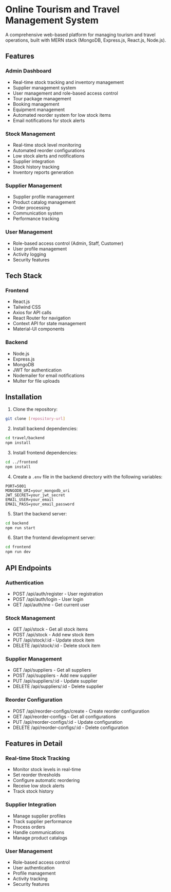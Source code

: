 # Online Tourism and Travel Management System

A comprehensive web-based platform for managing tourism and travel operations, built with MERN stack (MongoDB, Express.js, React.js, Node.js).

## Features

### Admin Dashboard
- Real-time stock tracking and inventory management
- Supplier management system
- User management and role-based access control
- Tour package management
- Booking management
- Equipment management
- Automated reorder system for low stock items
- Email notifications for stock alerts

### Stock Management
- Real-time stock level monitoring
- Automated reorder configurations
- Low stock alerts and notifications
- Supplier integration
- Stock history tracking
- Inventory reports generation

### Supplier Management
- Supplier profile management
- Product catalog management
- Order processing
- Communication system
- Performance tracking

### User Management
- Role-based access control (Admin, Staff, Customer)
- User profile management
- Activity logging
- Security features

## Tech Stack

### Frontend
- React.js
- Tailwind CSS
- Axios for API calls
- React Router for navigation
- Context API for state management
- Material-UI components

### Backend
- Node.js
- Express.js
- MongoDB
- JWT for authentication
- Nodemailer for email notifications
- Multer for file uploads

## Installation

1. Clone the repository:
```bash
git clone [repository-url]
```

2. Install backend dependencies:
```bash
cd travel/backend
npm install
```

3. Install frontend dependencies:
```bash
cd ../frontend
npm install
```

4. Create a `.env` file in the backend directory with the following variables:
```
PORT=5001
MONGODB_URI=your_mongodb_uri
JWT_SECRET=your_jwt_secret
EMAIL_USER=your_email
EMAIL_PASS=your_email_password
```

5. Start the backend server:
```bash
cd backend
npm run start
```

6. Start the frontend development server:
```bash
cd frontend
npm run dev
```

## API Endpoints

### Authentication
- POST /api/auth/register - User registration
- POST /api/auth/login - User login
- GET /api/auth/me - Get current user

### Stock Management
- GET /api/stock - Get all stock items
- POST /api/stock - Add new stock item
- PUT /api/stock/:id - Update stock item
- DELETE /api/stock/:id - Delete stock item

### Supplier Management
- GET /api/suppliers - Get all suppliers
- POST /api/suppliers - Add new supplier
- PUT /api/suppliers/:id - Update supplier
- DELETE /api/suppliers/:id - Delete supplier

### Reorder Configuration
- POST /api/reorder-configs/create - Create reorder configuration
- GET /api/reorder-configs - Get all configurations
- PUT /api/reorder-configs/:id - Update configuration
- DELETE /api/reorder-configs/:id - Delete configuration

## Features in Detail

### Real-time Stock Tracking
- Monitor stock levels in real-time
- Set reorder thresholds
- Configure automatic reordering
- Receive low stock alerts
- Track stock history

### Supplier Integration
- Manage supplier profiles
- Track supplier performance
- Process orders
- Handle communications
- Manage product catalogs

### User Management
- Role-based access control
- User authentication
- Profile management
- Activity tracking
- Security features

